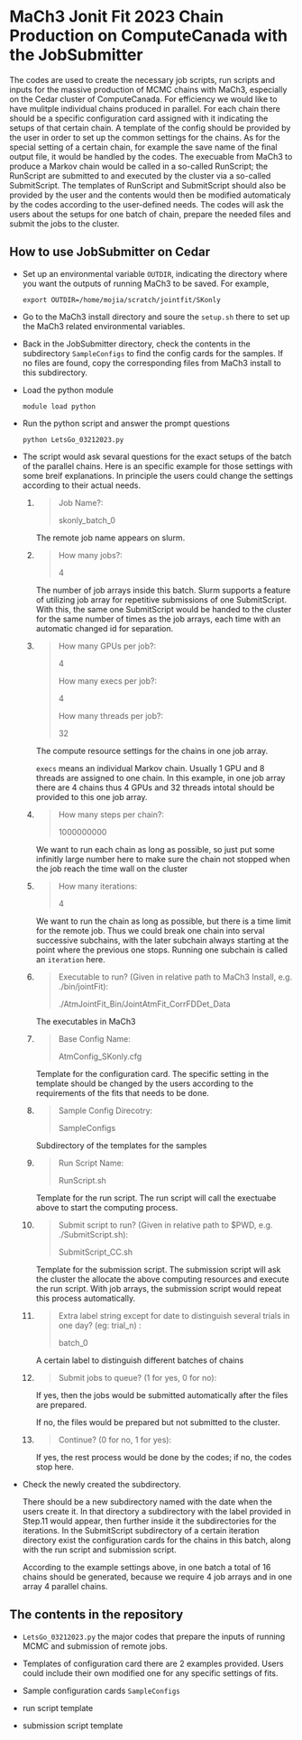 # MaCh3 Jonit Fit 2023 Chain Production on ComputeCanada with the JobSubmitter

The codes are used to create the necessary job scripts, run scripts and inputs for the massive production of MCMC chains with MaCh3, especially on the Cedar cluster of ComputeCanada. For efficiency we would like to have mulitple individual chains produced in parallel. For each chain there should be a specific configuration card assigned with it indicating the setups of that certain chain. A template of the config should be provided by the user in order to set up the common settings for the chains. As for the special setting of a certain chain, for example the save name of the final output file, it would be handled by the codes. The execuable from MaCh3 to produce a Markov chain would be called in a so-called RunScript; the RunScript are submitted to and executed by the cluster via a so-called SubmitScript. The templates of RunScript and SubmitScript should also be provided by the user and the contents would then be modified automaticaly by the codes according to the user-defined needs. The codes will ask the users about the setups for one batch of chain, prepare the needed files and submit the jobs to the cluster.

## How to use JobSubmitter on Cedar

- Set up an environmental variable `OUTDIR`, indicating the directory where you want the outputs of running MaCh3 to be saved. For example,
  ```
  export OUTDIR=/home/mojia/scratch/jointfit/SKonly
  ```
- Go to the MaCh3 install directory and soure the `setup.sh` there to set up the MaCh3 related environmental variables.

- Back in the JobSubmitter directory, check the contents in the subdirectory `SampleConfigs` to find the config cards for the samples. If no files are found, copy the corresponding files from MaCh3 install to this subdirectory.
   
- Load the python module
  ```
  module load python
  ```
- Run the python script and answer the prompt questions
  ```
  python LetsGo_03212023.py 
  ```
- The script would ask sevaral questions for the exact setups of the batch of the parallel chains. Here is an specific example for those settings with some breif explanations. In principle the users could change the settings according to their actual needs.

   1. > Job Name?: 
      >
      > skonly_batch_0
      
      The remote job name appears on slurm.
   2. > How many jobs?:
      >
      > 4
      
      The number of job arrays inside this batch.
      Slurm supports a feature of utilizing job array for repetitive submissions of one SubmitScript. With this, the same one SubmitScript would be handed to the cluster for the same number of times as the job arrays, each time with an automatic changed id for separation.

   3. > How many GPUs per job?:
      >
      > 4
      > 
      > How many execs per job?:
      >
      > 4
      >
      > How many threads per job?:
      >
      > 32

      The compute resource settings for the chains in one job array.

      `execs` means an individual Markov chain. Usually 1 GPU and 8 threads are assigned to one chain. In this example, in one job array there are 4 chains thus 4 GPUs and 32 threads intotal should be provided to this one job array.

   4. > How many steps per chain?:
      >
      > 1000000000  

      We want to run each chain as long as possible, so just put some infinitly large number here to make sure the chain not stopped when the job reach the time wall on the cluster

   5. > How many iterations:
      >
      > 4
      
      We want to run the chain as long as possible, but there is a time limit for the remote job. Thus we could break one chain into serval successive subchains, with the later subchain always starting at the point where the previous one stops. Running one subchain is called an `iteration` here.

   6. > Executable to run? (Given in relative path to MaCh3 Install, e.g. ./bin/jointFit):
      >
      > ./AtmJointFit_Bin/JointAtmFit_CorrFDDet_Data
      
      The executables in MaCh3 
   7. > Base Config Name:
      >
      > AtmConfig_SKonly.cfg 

      Template for the configuration card. The specific setting in the template should be changed by the users according to the requirements of the fits that needs to be done.

   8. > Sample Config Direcotry:
      >
      > SampleConfigs

      Subdirectory of the templates for the samples

   9. > Run Script Name:
      >
      > RunScript.sh
      
      Template for the run script. The run script will call the exectuabe above to start the computing process.

   10. > Submit script to run? (Given in relative path to $PWD, e.g. ./SubmitScript.sh):
       >
       > SubmitScript_CC.sh
       
       Template for the submission script. The submission script will ask the cluster the allocate the above computing resources and execute the run script. With job arrays, the submission script would repeat this process automatically.

    11. > Extra label string except for date to distinguish several trials in one day? (eg: trial_n) :
        >
        > batch_0
        
        A certain label to distinguish different batches of chains

    12. > Submit jobs to queue? (1 for yes, 0 for no):

        If yes, then the jobs would be submitted automatically after the files are prepared.

        If no, the files would be prepared but not submitted to the cluster. 

    13. > Continue? (0 for no, 1 for yes):
        
        If yes, the rest process would be done by the codes; if no, the codes stop here.
        
- Check the newly created the subdirectory.

  There should be a new subdirectory named with the date when the users create it. In that directory a subdirectory with the label provided in Step.11 would appear, then further inside it the subdirectories for the iterations. In the SubmitScript subdirectory of a certain iteration directory exist the configuration cards for the chains in this batch, along with the run script and submission script.

  According to the example settings above, in one batch a total of 16 chains should be generated, because we require 4 job arrays and in one array 4 parallel chains.

## The contents in the repository 
- `LetsGo_03212023.py`
  the major codes that prepare the inputs of running MCMC and submission of remote jobs.
  
- Templates of configuration card
  there are 2 examples provided. Users could include their own modified one for any specific settings of fits.
  
- Sample configuration cards
  `SampleConfigs`
  
- run script template
- submission script template
